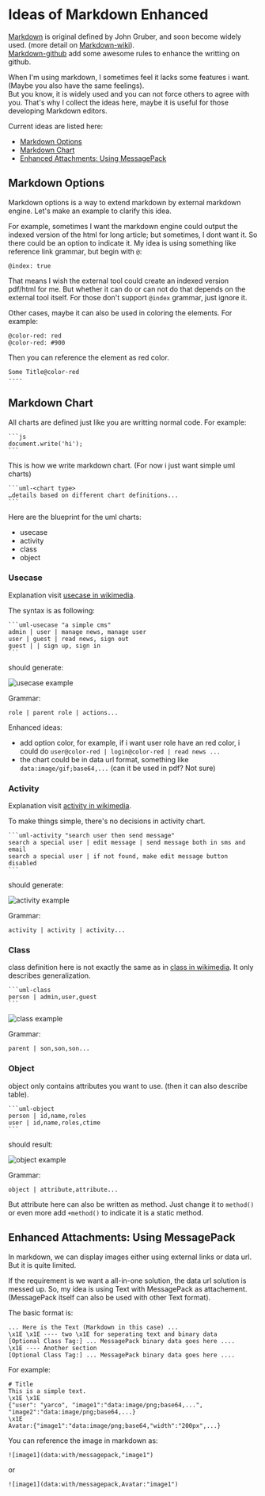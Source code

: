 # Ideas of Markdown Enhanced
[Markdown][] is original defined by John Gruber, and soon become widely used. (more detail on [Markdown-wiki][]).  
[Markdown-github][] add some awesome rules to enhance the writting on github.

When I'm using markdown, I sometimes feel it lacks some features i want. (Maybe you also have the same feelings).  
But you know, it is widely used and you can not force others to agree with you. That's why I collect the ideas here, maybe it is useful for those developing Markdown editors.

Current ideas are listed here:  
* [Markdown Options](#markdown-options)
* [Markdown Chart](#markdown-chart)
* [Enhanced Attachments: Using MessagePack](#enhanced-attachments-using-messagepack)

## Markdown Options
Markdown options is a way to extend markdown by external markdown engine. Let's make an example to clarify this idea.

For example, sometimes I want the markdown engine could output the indexed version of the html for long article; but sometimes, I dont want it. So there could be an option to indicate it. My idea is using something like reference link grammar, but begin with `@`:

    @index: true

That means I wish the external tool could create an indexed version pdf/html for me. But whether it can do or can not do that depends on the external tool itself. For those don't support `@index` grammar, just ignore it.

Other cases, maybe it can also be used in coloring the elements. For example:

    @color-red: red
    @color-red: #900

Then you can reference the element as red color.

    Some Title@color-red
    ----
 
## Markdown Chart
All charts are defined just like you are writting normal code. For example:
		
    ```js
    document.write('hi');
    ```

This is how we write markdown chart. (For now i just want simple uml charts)

    ```uml-<chart type>
    …details based on different chart definitions...
    ```
    
Here are the blueprint for the uml charts:

* usecase
* activity
* class
* object

### Usecase
Explanation visit [usecase in wikimedia][].

The syntax is as following:

    ```uml-usecase "a simple cms"
    admin | user | manage news, manage user
    user | guest | read news, sign out
    guest | | sign up, sign in
    ```
		
should generate:

![usecase example]

Grammar:

    role | parent role | actions...

Enhanced ideas:

* add option color, for example, if i want user role have an red color, i could do `user@color-red | login@color-red | read news ...`
* the chart could be in data url format, something like `data:image/gif;base64,...` (can it be used in pdf? Not sure)

### Activity
Explanation visit [activity in wikimedia][].

To make things simple, there's no decisions in activity chart.

    ```uml-activity "search user then send message"
    search a special user | edit message | send message both in sms and email
    search a special user | if not found, make edit message button disabled    
    ```
		
should generate:

![activity example]

Grammar:

    activity | activity | activity...

### Class
class definition here is not exactly the same as in [class in wikimedia][]. It only describes generalization.

    ```uml-class
    person | admin,user,guest
    ```

![class example]

Grammar:

    parent | son,son,son...

### Object
object only contains attributes you want to use. (then it can also describe table).

    ```uml-object
    person | id,name,roles
    user | id,name,roles,ctime
    ```

should result:

![object example]

Grammar:

    object | attribute,attribute...

But attribute here can also be written as method. Just change it to `method()` or even more add `+method()` to indicate it is a static method.

## Enhanced Attachments: Using MessagePack
In markdown, we can display images either using external links or data url. But it is quite limited.

If the requirement is we want a all-in-one solution, the data url solution is messed up. So, my idea is using Text with MessagePack as attachement. (MessagePack itself can also be used with other Text format).

The basic format is:

    ... Here is the Text (Markdown in this case) ...
    \x1E \x1E ---- two \x1E for seperating text and binary data
    [Optional Class Tag:] ... MessagePack binary data goes here ....
    \x1E ---- Another section
    [Optional Class Tag:] ... MessagePack binary data goes here ....

For example:

    # Title
    This is a simple text.
    \x1E \x1E 
    {"user": "yarco", "image1":"data:image/png;base64,...", "image2":"data:image/png;base64,...}
    \x1E 
    Avatar:{"image1":"data:image/png;base64,"width":"200px",...}

You can reference the image in markdown as:

    ![image1](data:with/messagepack,"image1")

or

    ![image1](data:with/messagepack,Avatar:"image1")


[Markdown]:http://daringfireball.net/projects/markdown/ "original markdown"
[Markdown-wiki]:http://en.wikipedia.org/wiki/Markdown "markdown wikimedia intro"
[Markdown-github]:https://docs.github.com/en/get-started/writing-on-github/getting-started-with-writing-and-formatting-on-github/basic-writing-and-formatting-syntax

[usecase in wikimedia]:http://en.wikipedia.org/wiki/Use_Case_Diagram "usecase in wikimedia"
[activity in wikimedia]:http://en.wikipedia.org/wiki/Activity_diagram "activity in wikimedia"
[class in wikimedia]:http://en.wikipedia.org/wiki/Class_diagram "class in wikimedia"
[usecase example]:https://raw.github.com/Yet-Another-Org/Markdown-Enhanced-Ideas/master/usecase.png "usecase example"
[activity example]:https://raw.github.com/Yet-Another-Org/Markdown-Enhanced-Ideas/master/activity.png "activity example"
[class example]:https://raw.github.com/Yet-Another-Org/Markdown-Enhanced-Ideas/master/class.png "class example"
[object example]:https://raw.github.com/Yet-Another-Org/Markdown-Enhanced-Ideas/master/object.png "object example"